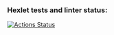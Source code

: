 ### Hexlet tests and linter status:
[![Actions Status](https://github.com/gradrrs/layout-designer-project-58/actions/workflows/hexlet-check.yml/badge.svg)](https://github.com/gradrrs/layout-designer-project-58/actions)